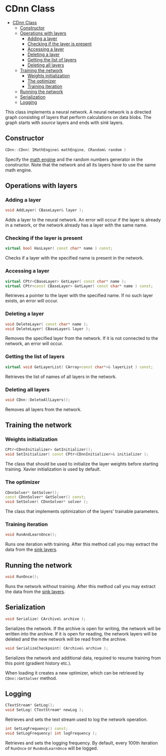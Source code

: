 # CDnn Class

<!-- TOC -->

- [CDnn Class](#cdnn-class)
    - [Constructor](#constructor)
    - [Operations with layers](#operations-with-layers)
        - [Adding a layer](#adding-a-layer)
        - [Checking if the layer is present](#checking-if-the-layer-is-present)
        - [Accessing a layer](#accessing-a-layer)
        - [Deleting a layer](#deleting-a-layer)
        - [Getting the list of layers](#getting-the-list-of-layers)
        - [Deleting all layers](#deleting-all-layers)
    - [Training the network](#training-the-network)
        - [Weights initialization](#weights-initialization)
        - [The optimizer](#the-optimizer)
        - [Training iteration](#training-iteration)
    - [Running the network](#running-the-network)
    - [Serialization](#serialization)
    - [Logging](#logging)

<!-- /TOC -->

This class implements a neural network. A neural network is a directed graph consisting of layers that perform calculations on data blobs. The graph starts with *source* layers and ends with *sink* layers.

## Constructor

```c++
CDnn::CDnn( IMathEngine& mathEngine, CRandom& random )
```

Specify the [math engine](MathEngine.md) and the random numbers generator in the constructor. Note that the network and all its layers have to use the same math engine.

## Operations with layers

### Adding a layer

```c++
void AddLayer( CBaseLayer& layer );
```

Adds a layer to the neural network. An error will occur if the layer is already in a network, or the network already has a layer with the same name.

### Checking if the layer is present

```c++
virtual bool HasLayer( const char* name ) const;
```

Checks if a layer with the specified name is present in the network.

### Accessing a layer

```c++
virtual CPtr<CBaseLayer> GetLayer( const char* name );
virtual CPtr<const CBaseLayer> GetLayer( const char* name ) const;
```

Retrieves a pointer to the layer with the specified name. If no such layer exists, an error will occur.

### Deleting a layer

```c++
void DeleteLayer( const char* name );
void DeleteLayer( CBaseLayer& layer );
```

Removes the specified layer from the network. If it is not connected to the network, an error will occur.

### Getting the list of layers

```c++
virtual void GetLayerList( CArray<const char*>& layerList ) const;
```

Retrieves the list of names of all layers in the network.

### Deleting all layers

```c++
void CDnn::DeleteAllLayers();
```

Removes all layers from the network.

## Training the network

### Weights initialization

```c++
CPtr<CDnnInitializer> GetInitializer();
void SetInitializer( const CPtr<CDnnInitializer>& initializer );
```

The class that should be used to initialize the layer weights before starting training. Xavier initialization is used by default.

### The optimizer

```c++
CDnnSolver* GetSolver();
const CDnnSolver* GetSolver() const;
void SetSolver( CDnnSolver* solver );
```

The class that implements optimization of the layers' trainable parameters.

### Training iteration

```c++
void RunAndLearnOnce();
```

Runs one iteration with training. After this method call you may extract the data from the [sink layers](IOLayers/SinkLayer.md).

## Running the network

```c++
void RunOnce();
```

Runs the network without training. After this method call you may extract the data from the [sink layers](IOLayers/SinkLayer.md).

## Serialization

```c++
void Serialize( CArchive& archive );
```

Serializes the network. If the archive is open for writing, the network will be written into the archive. If it is open for reading, the network layers will be deleted and the new network will be read from the archive.

```c++
void SerializeCheckpoint( CArchive& archive );
```

Serializes the network and additional data, required to resume training from this point (gradient history etc.).

When loading it creates a new optimizer, which can be retrieved by `CDnn::GetSolver` method.

## Logging

```c++
CTextStream* GetLog();
void SetLog( CTextStream* newLog );
```

Retrieves and sets the text stream used to log the network operation.

```c++
int GetLogFrequency() const;
void SetLogFrequency( int logFrequency );
```

Retrieves and sets the logging frequency. By default, every 100th iteration of `RunOnce` or `RunAndLearnOnce` will be logged.
